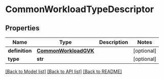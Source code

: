 # CommonWorkloadTypeDescriptor

## Properties
Name | Type | Description | Notes
------------ | ------------- | ------------- | -------------
**definition** | [**CommonWorkloadGVK**](CommonWorkloadGVK.md) |  | [optional] 
**type** | **str** |  | [optional] 

[[Back to Model list]](../README.md#documentation-for-models) [[Back to API list]](../README.md#documentation-for-api-endpoints) [[Back to README]](../README.md)

